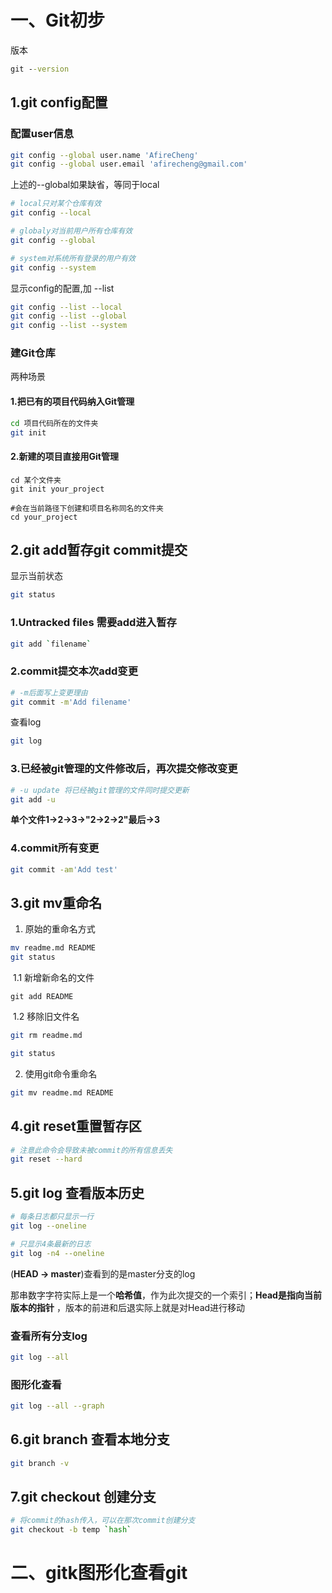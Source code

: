 # 一、Git初步

版本

```cmd
git --version
```

## 1.git config配置

### 配置user信息

```bash
git config --global user.name 'AfireCheng'
git config --global user.email 'afirecheng@gmail.com'
```

上述的--global如果缺省，等同于local

```bash
# local只对某个仓库有效
git config --local

# globaly对当前用户所有仓库有效
git config --global

# system对系统所有登录的用户有效
git config --system
```

显示config的配置,加 --list

```bash
git config --list --local
git config --list --global
git config --list --system
```

### 建Git仓库

两种场景

#### 1.把已有的项目代码纳入Git管理

```bash
cd 项目代码所在的文件夹
git init
```

#### 2.新建的项目直接用Git管理
```
cd 某个文件夹
git init your_project

#会在当前路径下创建和项目名称同名的文件夹
cd your_project
```



## 2.git add暂存git commit提交



显示当前状态

```bash
git status
```

### 1.Untracked files 需要add进入暂存

```bash
git add `filename`
```

### 2.commit提交本次add变更

```bash
# -m后面写上变更理由
git commit -m'Add filename'
```

查看log

```bash
git log
```

### 3.已经被git管理的文件修改后，再次提交修改变更

```bash
# -u update 将已经被git管理的文件同时提交更新
git add -u
```

**单个文件1->2->3->"2->2->2"最后->3**

### 4.commit所有变更

```bash
git commit -am'Add test'
```



## 3.git mv重命名

1. 原始的重命名方式

```bash
mv readme.md README
git status
```

​	1.1 新增新命名的文件

```
git add README
```

​	1.2 移除旧文件名

```bash
git rm readme.md
```

```bash
git status
```

2. 使用git命令重命名

```bash
git mv readme.md README
```



## 4.git reset重置暂存区

```bash
# 注意此命令会导致未被commit的所有信息丢失
git reset --hard
```

## 5.git log 查看版本历史

```bash
# 每条日志都只显示一行
git log --oneline

# 只显示4条最新的日志
git log -n4 --oneline
```

(**HEAD -> master**)查看到的是master分支的log

那串数字字符实际上是一个**哈希值**，作为此次提交的一个索引；**Head是指向当前版本的指针** ，版本的前进和后退实际上就是对Head进行移动

### 查看所有分支log

```bash
git log --all
```

### 图形化查看

```bash
git log --all --graph
```

## 6.git branch 查看本地分支

```bash
git branch -v
```

## 7.git checkout 创建分支

```bash
# 将commit的hash传入，可以在那次commit创建分支
git checkout -b temp `hash`
```



# 二、gitk图形化查看git

